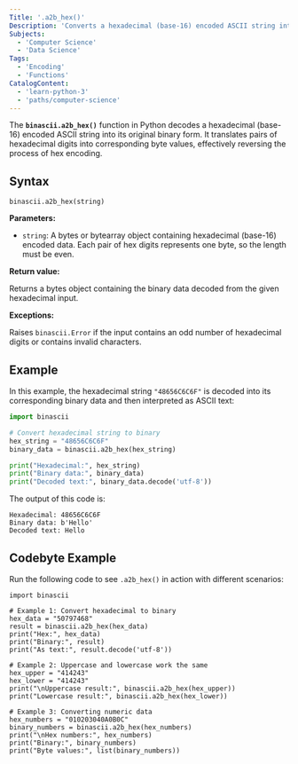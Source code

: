 ```yaml
---
Title: '.a2b_hex()'
Description: 'Converts a hexadecimal (base-16) encoded ASCII string into the original binary data (bytes).'
Subjects:
  - 'Computer Science'
  - 'Data Science'
Tags:
  - 'Encoding'
  - 'Functions'
CatalogContent:
  - 'learn-python-3'
  - 'paths/computer-science'
---
```


The **`binascii.a2b_hex()`** function in Python decodes a hexadecimal (base-16) encoded ASCII string into its original binary form. It translates pairs of hexadecimal digits into corresponding byte values, effectively reversing the process of hex encoding.

## Syntax

```pseudo
binascii.a2b_hex(string)
```

**Parameters:**

- `string`: A bytes or bytearray object containing hexadecimal (base-16) encoded data. Each pair of hex digits represents one byte, so the length must be even.

**Return value:**

Returns a bytes object containing the binary data decoded from the given hexadecimal input.

**Exceptions:**

Raises `binascii.Error` if the input contains an odd number of hexadecimal digits or contains invalid characters.

## Example

In this example, the hexadecimal string `"48656C6C6F"` is decoded into its corresponding binary data and then interpreted as ASCII text:

```py
import binascii

# Convert hexadecimal string to binary
hex_string = "48656C6C6F"
binary_data = binascii.a2b_hex(hex_string)

print("Hexadecimal:", hex_string)
print("Binary data:", binary_data)
print("Decoded text:", binary_data.decode('utf-8'))
```

The output of this code is:

```shell
Hexadecimal: 48656C6C6F
Binary data: b'Hello'
Decoded text: Hello
```

## Codebyte Example

Run the following code to see `.a2b_hex()` in action with different scenarios:

```codebyte/python
import binascii

# Example 1: Convert hexadecimal to binary
hex_data = "50797468"
result = binascii.a2b_hex(hex_data)
print("Hex:", hex_data)
print("Binary:", result)
print("As text:", result.decode('utf-8'))

# Example 2: Uppercase and lowercase work the same
hex_upper = "414243"
hex_lower = "414243"
print("\nUppercase result:", binascii.a2b_hex(hex_upper))
print("Lowercase result:", binascii.a2b_hex(hex_lower))

# Example 3: Converting numeric data
hex_numbers = "010203040A0B0C"
binary_numbers = binascii.a2b_hex(hex_numbers)
print("\nHex numbers:", hex_numbers)
print("Binary:", binary_numbers)
print("Byte values:", list(binary_numbers))
```
